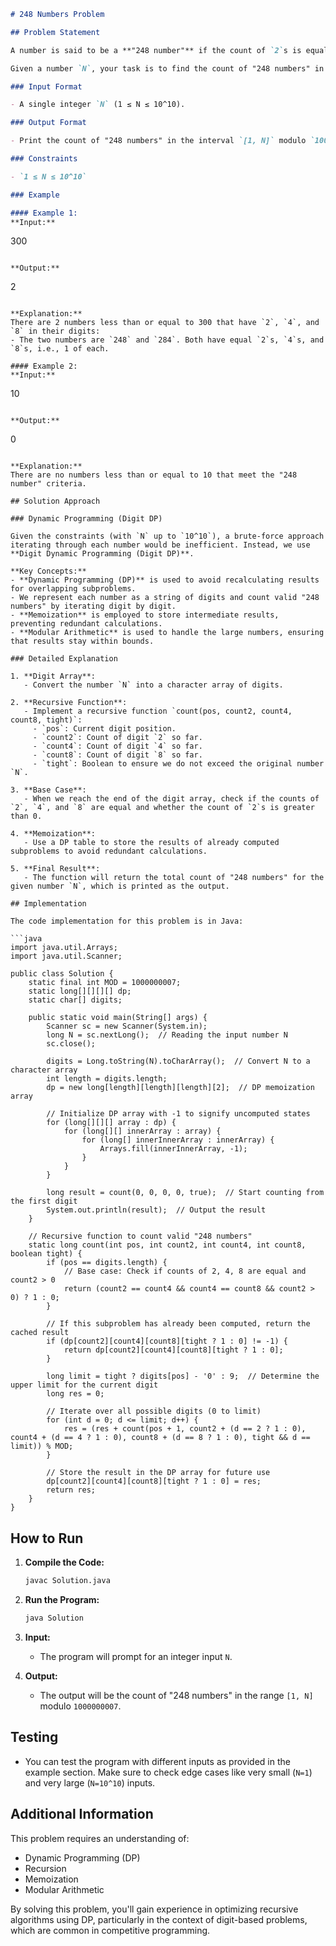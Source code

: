 ```markdown
# 248 Numbers Problem

## Problem Statement

A number is said to be a **"248 number"** if the count of `2`s is equal to the count of `4`s and the count of `4`s is equal to the count of `8`s in that number. Additionally, the count of `2`s should be at least 1.

Given a number `N`, your task is to find the count of "248 numbers" in the interval `[1, N]`. Since the answer can be very large, you need to return the result modulo `1000000007`.

### Input Format

- A single integer `N` (1 ≤ N ≤ 10^10).

### Output Format

- Print the count of "248 numbers" in the interval `[1, N]` modulo `1000000007`.

### Constraints

- `1 ≤ N ≤ 10^10`

### Example

#### Example 1:
**Input:**
```
300
```

**Output:**
```
2
```

**Explanation:**
There are 2 numbers less than or equal to 300 that have `2`, `4`, and `8` in their digits:
- The two numbers are `248` and `284`. Both have equal `2`s, `4`s, and `8`s, i.e., 1 of each.

#### Example 2:
**Input:**
```
10
```

**Output:**
```
0
```

**Explanation:**
There are no numbers less than or equal to 10 that meet the "248 number" criteria.

## Solution Approach

### Dynamic Programming (Digit DP)

Given the constraints (with `N` up to `10^10`), a brute-force approach iterating through each number would be inefficient. Instead, we use **Digit Dynamic Programming (Digit DP)**.

**Key Concepts:**
- **Dynamic Programming (DP)** is used to avoid recalculating results for overlapping subproblems.
- We represent each number as a string of digits and count valid "248 numbers" by iterating digit by digit.
- **Memoization** is employed to store intermediate results, preventing redundant calculations.
- **Modular Arithmetic** is used to handle the large numbers, ensuring that results stay within bounds.

### Detailed Explanation

1. **Digit Array**:
   - Convert the number `N` into a character array of digits.

2. **Recursive Function**:
   - Implement a recursive function `count(pos, count2, count4, count8, tight)`:
     - `pos`: Current digit position.
     - `count2`: Count of digit `2` so far.
     - `count4`: Count of digit `4` so far.
     - `count8`: Count of digit `8` so far.
     - `tight`: Boolean to ensure we do not exceed the original number `N`.

3. **Base Case**:
   - When we reach the end of the digit array, check if the counts of `2`, `4`, and `8` are equal and whether the count of `2`s is greater than 0.

4. **Memoization**:
   - Use a DP table to store the results of already computed subproblems to avoid redundant calculations.

5. **Final Result**:
   - The function will return the total count of "248 numbers" for the given number `N`, which is printed as the output.

## Implementation

The code implementation for this problem is in Java:

```java
import java.util.Arrays;
import java.util.Scanner;

public class Solution {
    static final int MOD = 1000000007;
    static long[][][][] dp;
    static char[] digits;

    public static void main(String[] args) {
        Scanner sc = new Scanner(System.in);
        long N = sc.nextLong();  // Reading the input number N
        sc.close();

        digits = Long.toString(N).toCharArray();  // Convert N to a character array
        int length = digits.length;
        dp = new long[length][length][length][2];  // DP memoization array

        // Initialize DP array with -1 to signify uncomputed states
        for (long[][][] array : dp) {
            for (long[][] innerArray : array) {
                for (long[] innerInnerArray : innerArray) {
                    Arrays.fill(innerInnerArray, -1);
                }
            }
        }

        long result = count(0, 0, 0, 0, true);  // Start counting from the first digit
        System.out.println(result);  // Output the result
    }

    // Recursive function to count valid "248 numbers"
    static long count(int pos, int count2, int count4, int count8, boolean tight) {
        if (pos == digits.length) {
            // Base case: Check if counts of 2, 4, 8 are equal and count2 > 0
            return (count2 == count4 && count4 == count8 && count2 > 0) ? 1 : 0;
        }

        // If this subproblem has already been computed, return the cached result
        if (dp[count2][count4][count8][tight ? 1 : 0] != -1) {
            return dp[count2][count4][count8][tight ? 1 : 0];
        }

        long limit = tight ? digits[pos] - '0' : 9;  // Determine the upper limit for the current digit
        long res = 0;

        // Iterate over all possible digits (0 to limit)
        for (int d = 0; d <= limit; d++) {
            res = (res + count(pos + 1, count2 + (d == 2 ? 1 : 0), count4 + (d == 4 ? 1 : 0), count8 + (d == 8 ? 1 : 0), tight && d == limit)) % MOD;
        }

        // Store the result in the DP array for future use
        dp[count2][count4][count8][tight ? 1 : 0] = res;
        return res;
    }
}
```

## How to Run

1. **Compile the Code:**
   ```bash
   javac Solution.java
   ```

2. **Run the Program:**
   ```bash
   java Solution
   ```

3. **Input:**
   - The program will prompt for an integer input `N`.

4. **Output:**
   - The output will be the count of "248 numbers" in the range `[1, N]` modulo `1000000007`.

## Testing

- You can test the program with different inputs as provided in the example section. Make sure to check edge cases like very small (`N=1`) and very large (`N=10^10`) inputs.

## Additional Information

This problem requires an understanding of:
- Dynamic Programming (DP)
- Recursion
- Memoization
- Modular Arithmetic

By solving this problem, you'll gain experience in optimizing recursive algorithms using DP, particularly in the context of digit-based problems, which are common in competitive programming.
```